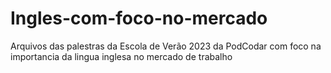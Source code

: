 # Ingles-com-foco-no-mercado
Arquivos das palestras da Escola de Verão 2023 da PodCodar com foco na importancia da lingua inglesa no mercado de trabalho
